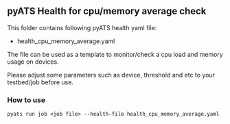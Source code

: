 ## pyATS Health for cpu/memory average check

This folder contains following pyATS health yaml file:

- health_cpu_memory_average.yaml

The file can be used as a template to monitor/check a cpu load and memory usage on devices.

Please adjust some parameters such as device, threshold and etc to your testbed/job before use.

### How to use

```
pyats run job <job file> --health-file health_cpu_memory_average.yaml
```
